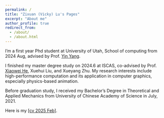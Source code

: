 ```yaml
---
permalink: /
title: "Zixuan (Vicky) Lu's Pages"
excerpt: "About me"
author_profile: true
redirect_from: 
  - /about/
  - /about.html
---
```




I’m a first year Phd student at University of Utah, School of computing from 2024 Aug, advised by Prof. [Yin Yang](https://yangzzzy.github.io/). 

I finished my master degree study on 2024.6 at ISCAS, co-advised by Prof. [Xiaowei He](http://peridynamics.com/), Xuehui Liu, and Xueyang Zhu. My research interests include high-performance computation and its application in computer graphics, especially physics-based animation.

Before graduation study, I received my Bachelor’s Degree in Theoretical and Applied Mechanics from University of Chinese Academy of Science in July, 2021.

Here is my [[cv 2025 Feb]](/files/resume_en_ZixuanLu.pdf).

